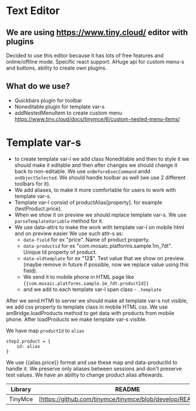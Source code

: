 # Text Editor
## We are using https://www.tiny.cloud/ editor with plugins

Decided to use this editor because it has lots of free features and online/offilne mode.
Specific react support. AHuge api for custom menu-s and buttons, ability to create own plugins.

## What do we use?
- Quickbars plugin for toolbar
- Noneditable plugin for template var-s
- addNestedMenuItem to create custom menu https://www.tiny.cloud/docs/tinymce/6/custom-nested-menu-items/

# Template var-s


- to create template var-l we add class Noneditable and then to style it we should make it editable and then
  after changes we should change it back to non-editable. We use `onBeforeExecCommand` andd` onObjectSelected`. We should handle toolbar as well (we use 2 different toolbars for it).
- We add aliases, to make it more comfortable for users to work with template var-s.
- Template var-l consist of productAlias[property]. for example {testProduct.price}.
- When we show it on preview we should replace template var-s. We use `parseTemplateVariable` method for it.
- We use data-attrs to make the work with template var-l on mobile html and on preview easier
  We use such attr-s as:
    - `data-field` for ex "price". Name of product property.
    - `data-productid` for ex "com.mosaic.platforms.sample.1m_7dt". Unique Id property of product.
    - `data-oldtemplate` for ex "12$". Test value that we show on preview. (maybe remove in future if possible, now we replace value using this field).
    - We send it to mobile phone in HTML page like `{{com.mosaic.platforms.sample.1m_7dt.productId}}`
    - and we add to each template var-l span class - `.template`

After we send HTMl to server we should make all template var-s not visible, we add css property to template class in mobile HTML css. We use amBridge.loadProducts method to get data with products from mobile phone.
After loadProducts we make template var-s visible.

We have map `productId` to `alias`
```
step2.product = {
    id: alias
}
```
We use {{alias.price}} format and use these map and data-productId to handle it.
We preserve only aliases between sessions and don't preserve test values.
We have an ability to change product alias aftewards.

| Library | README |
| ------ | ------ |
| TinyMce | [https://github.com/tinymce/tinymce/blob/develop/README.md] |

